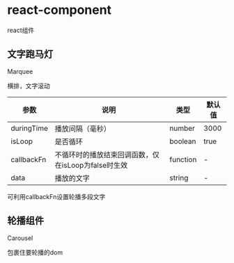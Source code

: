 # react-component
react组件

## 文字跑马灯

Marquee

横排，文字滚动

| 参数       | 说明                                                | 类型     | 默认值 |
| ---------- | --------------------------------------------------- | -------- | ------ |
| duringTime | 播放间隔（毫秒）                                    | number   | 3000   |
| isLoop     | 是否循环                                            | boolean  | true   |
| callbackFn | 不循环时的播放结束回调函数，仅在isLoop为false时生效 | function | -      |
| data       | 播放的文字                                          | string   | -      |

可利用callbackFn设置轮播多段文字

## 轮播组件

Carousel

包裹住要轮播的dom